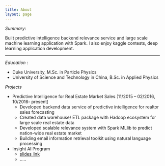```yaml
---
title: About
layout: page
---
```


*Summary*: 

Built predictive intelligence backend relevance service and large scale machine learning application with Spark. I also enjoy kaggle contests, deep learning application development.

-------------

*Education* : 

* Duke University, M.Sc. in Particle Physics 
* University of Science and Technology in China, B.Sc. in Applied Physics 

*Projects*

- Predictive Intelligence for Real Estate Market Sales	(11/2015 – 02/2016, 10/2016- present)
	- Developed backend data service of predictive intelligence for realtor sales forecasting
	- Created data warehouse/ ETL package with Hadoop ecosystem for large scale real estate data 
	- Developed scalable relevance system with Spark MLlib to predict nation-wide real estate market 
	- Building email information retrieval toolkit using natural language processing
- Insight AI Program
	- [slides link](https://docs.google.com/presentation/d/15eJjULhepCzXC6h7x6JUWHjdNggEnRbYFAJgLUgmqs4/edit?usp=sharing)
	- .....
